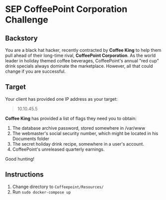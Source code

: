 # SEP CoffeePoint Corporation Challenge

## Backstory

You are a black hat hacker, recently contracted by **Coffee King** to help them pull ahead of their long-time rival, **CoffeePoint Corporation**. As the world leader in holiday themed coffee beverages, CoffeePoint's annual "red cup" drink specials always dominate the marketplace. However, all that could change if you are successful.  

## Target
Your client has provided one IP address as your target: 
> 10.10.45.5

**Coffee King** has provided a list of flags they need you to obtain:
1. The database archive password, stored somewhere in /var/www
2. The webmaster's social security number, which might be located in his Documents folder
3. The secret holiday drink recipe, somewhere in a user's account.
4. CoffeePoint's unreleased quarterly earnings.

Good hunting!

## Instructions
1. Change directory to `Coffeepoint/Resources/`
2. Run `sudo docker-compose up`
